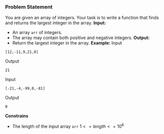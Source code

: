 ### Problem  Statement
You are given an array of integers. Your task is to write a function that finds and returns the largest integer in the array.
**Input:**
- An array `arr` of integers.
- The array may contain both positive and negative integers.
**Output:**
- Return the largest integer in the array.
**Example:**
Input
```shell
[12,-11,9,21,0]
```
Output
```shell
21
```
Input
```shell
[-21,-4,-99,0,-81]
```
Output
```shell
0
```

**Constrains**
- The length of the input array `arr` $1 <= length <= 10^6$

